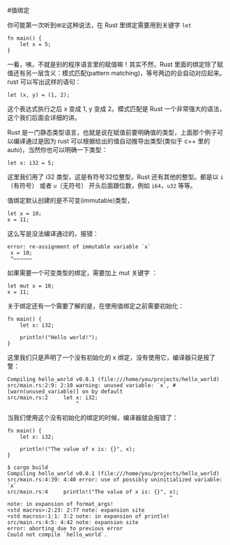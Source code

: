 #值绑定

你可能第一次听到`绑定`这种说法，在 Rust 里绑定需要用到关键字 `let`

	fn main() {
		let x = 5;
	}

一看，咦，不就是别的程序语言里的赋值嘛！其实不然，Rust 里面的绑定除了赋值还有另一层含义：模式匹配(pattern matching)，等号两边的会自动对应起来。rust 可以写出这样的语句：

	let (x, y) = (1, 2);

这个表达式执行之后 x 变成 1, y 变成 2。模式匹配是 Rust 一个非常强大的语法，这个我们后面会详细的讲。

Rust 是一门静态类型语言，也就是说在赋值前要明确值的类型，上面那个例子可以编译通过是因为 rust 可以根据给出的值自动推导出类型(类似于 c++ 里的 auto)，当然你也可以明确一下类型：

	let x: i32 = 5;

这里我们用了 i32 类型，这是有符号32位整型，Rust 还有其他的整型。都是以 `i`（有符号） 或者 `u`（无符号） 开头后面跟位数，例如 `i64`，`u32` 等等。

值绑定默认创建的是不可变(immutable)类型，

	let x = 10;
	x = 11;

这么写是没法编译通过的，报错：

	error: re-assignment of immutable variable `x`
     x = 10;
     ^~~~~~~

如果需要一个可变类型的绑定，需要加上 mut 关键字 ：

	let mut x = 10;
	x = 11;
 
 关于绑定还有一个需要了解的是，在使用值绑定之前需要初始化：

 	fn main() {
	    let x: i32;

	    println!("Hello world!");
	}

这里我们只是声明了一个没有初始化的 x 绑定，没有使用它，编译器只是报了警：

	Compiling hello_world v0.0.1 (file:///home/you/projects/hello_world)
	src/main.rs:2:9: 2:10 warning: unused variable: `x`, #[warn(unused_variable)] on by default
	src/main.rs:2     let x: i32;
	                      ^

当我们使用这个没有初始化的绑定的时候，编译器就会报错了：

	fn main() {
	    let x: i32;

	    println!("The value of x is: {}", x);
	}

	$ cargo build
    Compiling hello_world v0.0.1 (file:///home/you/projects/hello_world)
	src/main.rs:4:39: 4:40 error: use of possibly uninitialized variable: `x`
	src/main.rs:4     println!("The value of x is: {}", x);
	                                                    ^
	note: in expansion of format_args!
	<std macros>:2:23: 2:77 note: expansion site
	<std macros>:1:1: 3:2 note: in expansion of println!
	src/main.rs:4:5: 4:42 note: expansion site
	error: aborting due to previous error
	Could not compile `hello_world`.
	